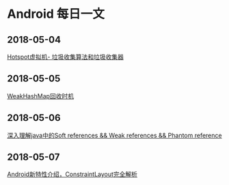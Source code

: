 # Android 每日一文
## 2018-05-04  
[Hotspot虚拟机- 垃圾收集算法和垃圾收集器](https://hanxlinsist.github.io/Hotspot%E8%99%9A%E6%8B%9F%E6%9C%BA-%20%E5%9E%83%E5%9C%BE%E6%94%B6%E9%9B%86%E7%AE%97%E6%B3%95%E5%92%8C%E5%9E%83%E5%9C%BE%E6%94%B6%E9%9B%86%E5%99%A8/)  
## 2018-05-05
[WeakHashMap回收时机](http://www.cnblogs.com/shixm/p/5925425.html)  
## 2018-05-06
[深入理解java中的Soft references && Weak references && Phantom reference](https://blog.csdn.net/xlinsist/article/details/57089288)  
## 2018-05-07  
[Android新特性介绍，ConstraintLayout完全解析](https://blog.csdn.net/guolin_blog/article/details/53122387)  
